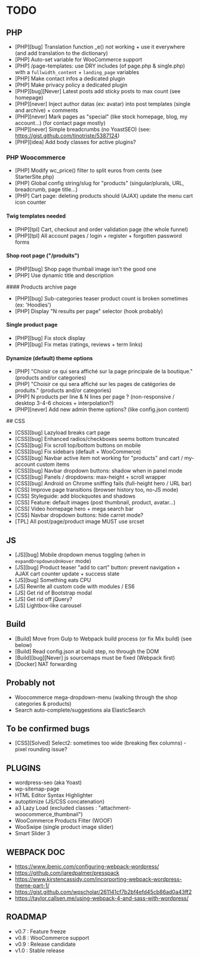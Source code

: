 # TODO

## PHP

- [PHP][bug] Translation function _e() not working + use it everywhere (and add translation to the dictionary)
- [PHP] Auto-set variable for WooCommerce support
- [PHP] /page-templates: use DRY includes (of page.php & single.php) with a `fullwidth_content` + `landing_page` variables
- [PHP] Make contact infos a dedicated plugin
- [PHP] Make privacy policy a dedicated plugin
- [PHP][bug][Never] Latest posts add sticky posts to max count (see homepage)
- [PHP][never] Inject author datas (ex: avatar) into post templates (single and archive) + comments
- [PHP][never] Mark pages as "special" (like stock homepage, blog, my account...) (for contact page mostly)
- [PHP][never] Simple breadcrumbs (no YoastSEO) (see: https://gist.github.com/tinotriste/5387124)
- [PHP][idea] Add body classes for active plugins?

### PHP Woocommerce

- [PHP] Modify wc_price() filter to split euros from cents (see StarterSite.php)
- [PHP] Global config string/slug for "products" (singular/plurals, URL, breadcrumb, page title...)
- [PHP] Cart page: deleting products should (AJAX) update the menu cart icon counter

#### Twig templates needed

- [PHP][tpl] Cart, checkout and order validation page (the whole funnel)
- [PHP][tpl] All account pages / login + register + forgotten password forms

#### Shop root page ("/produits")

- [PHP][bug] Shop page thumbail image isn't the good one
- [PHP] Use dynamic title and description

#### Products archive page

- [PHP][bug] Sub-categories teaser product count is broken sometimes (ex: 'Hoodies')
- [PHP] Display "N results per page" selector (hook probably)

#### Single product page

- [PHP][bug] Fix stock display
- [PHP][bug] Fix metas (ratings, reviews + term links)

#### Dynamize (default) theme options

- [PHP] "Choisir ce qui sera affiché sur la page principale de la boutique." (products and/or categories)
- [PHP] "Choisir ce qui sera affiché sur les pages de catégories de produits." (products and/or categories)
- [PHP] N products per line & N lines per page ? (non-responsive / desktop 3-4-6 choices + interpolation?)
- [PHP][never] Add new admin theme options? (like config.json content)

## CSS

- [CSS][bug] Lazyload breaks cart page
- [CSS][bug] Enhanced radios/checkboxes seems bottom truncated
- [CSS][bug] Fix scroll top/bottom buttons on mobile
- [CSS][bug] Fix sidebars (default + WooCommerce)
- [CSS][bug] Navbar active item not working for "products" and cart / my-account custom items
- [CSS][bug] Navbar dropdown buttons: shadow when in panel mode
- [CSS][bug] Panels / dropdowns: max-height + scroll wrapper
- [CSS][bug] Android on Chrome sniffing fails (full-height hero / URL bar)
- [CSS] Improve page transitions (browser history too, no-JS mode)
- [CSS] Styleguide: add blockquotes and shadows
- [CSS] Feature: default images (post thumbnail, product, avatar...)
- [CSS] Video homepage hero + mega search bar
- [CSS] Navbar dropdown buttons: hide carret mode?
- [TPL] All post/page/product image MUST use srcset

## JS

- [JS][bug] Mobile dropdown menus toggling (when in `expandDropdownsOnHover` mode)
- [JS][bug] Product teaser "add to cart" button: prevent navigation + AJAX cart counter update + success state
- [JS][bug] Something eats CPU
- [JS] Rewrite all custom code with modules / ES6
- [JS] Get rid of Bootstrap modal
- [JS] Get rid off jQuery?
- [JS] Lightbox-like carousel

## Build

- [Build] Move from Gulp to Webpack build process (or fix Mix build) (see below)
- [Build] Read config.json at build step, no through the DOM
- [Build][bug][Never] js sourcemaps must be fixed (Webpack first)
- [Docker] NAT forwarding

## Probably not

- Woocommerce mega-dropdown-menu (walking through the shop categories & products)
- Search auto-complete/suggestions ala ElasticSearch

## To be confirmed bugs

- [CSS][Solved] Select2: sometimes too wide (breaking flex columns) - pixel rounding issue?

## PLUGINS

- wordpress-seo (aka Yoast)
- wp-sitemap-page
- HTML Editor Syntax Highlighter
- autoptimize (JS/CSS concatenation)
- a3 Lazy Load (excluded classes : "attachment-woocommerce_thumbnail")
- WooCommerce Products Filter (WOOF)
- WooSwipe (single product image slider)
- Smart Slider 3

## WEBPACK DOC

- https://www.ibenic.com/configuring-webpack-wordpress/
- https://github.com/jaredpalmer/presspack
- https://www.kirstencassidy.com/incorporting-webpack-wordpress-theme-part-1/
- https://gist.github.com/wpscholar/261141cf7b2bf4efd45cb86ad0a43ff2
- https://taylor.callsen.me/using-webpack-4-and-sass-with-wordpress/


## ROADMAP

- v0.7 : Feature freeze
- v0.8 : WooCommerce support
- v0.9 : Release candidate
- v1.0 : Stable release
